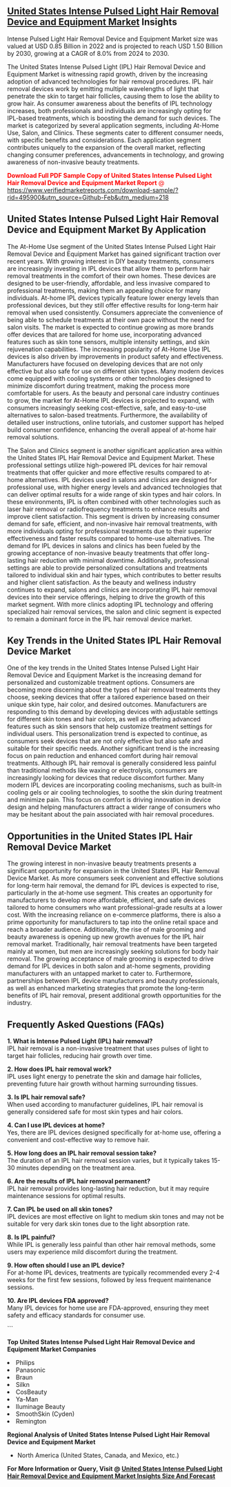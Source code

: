 <h2><a href="https://www.verifiedmarketreports.com/download-sample/?rid=495900&amp;utm_source=Github-Feb&amp;utm_medium=218" target="_blank">United States Intense Pulsed Light Hair Removal Device and Equipment Market</a> Insights</h2><p>Intense Pulsed Light Hair Removal Device and Equipment Market size was valued at USD 0.85 Billion in 2022 and is projected to reach USD 1.50 Billion by 2030, growing at a CAGR of 8.0% from 2024 to 2030.</p><p> <p>The United States Intense Pulsed Light (IPL) Hair Removal Device and Equipment Market is witnessing rapid growth, driven by the increasing adoption of advanced technologies for hair removal procedures. IPL hair removal devices work by emitting multiple wavelengths of light that penetrate the skin to target hair follicles, causing them to lose the ability to grow hair. As consumer awareness about the benefits of IPL technology increases, both professionals and individuals are increasingly opting for IPL-based treatments, which is boosting the demand for such devices. The market is categorized by several application segments, including At-Home Use, Salon, and Clinics. These segments cater to different consumer needs, with specific benefits and considerations. Each application segment contributes uniquely to the expansion of the overall market, reflecting changing consumer preferences, advancements in technology, and growing awareness of non-invasive beauty treatments. <p><span class=""><span style="color: #ff0000;"><strong>Download Full PDF Sample Copy of United States Intense Pulsed Light Hair Removal Device and Equipment Market Report</strong> @ </span><a href="https://www.verifiedmarketreports.com/download-sample/?rid=495900&amp;utm_source=Github-Feb&amp;utm_medium=218" target="_blank">https://www.verifiedmarketreports.com/download-sample/?rid=495900&amp;utm_source=Github-Feb&amp;utm_medium=218</a></span></p></p> <h2>United States Intense Pulsed Light Hair Removal Device and Equipment Market By Application</h2> <p>The At-Home Use segment of the United States Intense Pulsed Light Hair Removal Device and Equipment Market has gained significant traction over recent years. With growing interest in DIY beauty treatments, consumers are increasingly investing in IPL devices that allow them to perform hair removal treatments in the comfort of their own homes. These devices are designed to be user-friendly, affordable, and less invasive compared to professional treatments, making them an appealing choice for many individuals. At-home IPL devices typically feature lower energy levels than professional devices, but they still offer effective results for long-term hair removal when used consistently. Consumers appreciate the convenience of being able to schedule treatments at their own pace without the need for salon visits. The market is expected to continue growing as more brands offer devices that are tailored for home use, incorporating advanced features such as skin tone sensors, multiple intensity settings, and skin rejuvenation capabilities. The increasing popularity of At-Home Use IPL devices is also driven by improvements in product safety and effectiveness. Manufacturers have focused on developing devices that are not only effective but also safe for use on different skin types. Many modern devices come equipped with cooling systems or other technologies designed to minimize discomfort during treatment, making the process more comfortable for users. As the beauty and personal care industry continues to grow, the market for At-Home IPL devices is projected to expand, with consumers increasingly seeking cost-effective, safe, and easy-to-use alternatives to salon-based treatments. Furthermore, the availability of detailed user instructions, online tutorials, and customer support has helped build consumer confidence, enhancing the overall appeal of at-home hair removal solutions. <p>The Salon and Clinics segment is another significant application area within the United States IPL Hair Removal Device and Equipment Market. These professional settings utilize high-powered IPL devices for hair removal treatments that offer quicker and more effective results compared to at-home alternatives. IPL devices used in salons and clinics are designed for professional use, with higher energy levels and advanced technologies that can deliver optimal results for a wide range of skin types and hair colors. In these environments, IPL is often combined with other technologies such as laser hair removal or radiofrequency treatments to enhance results and improve client satisfaction. This segment is driven by increasing consumer demand for safe, efficient, and non-invasive hair removal treatments, with more individuals opting for professional treatments due to their superior effectiveness and faster results compared to home-use alternatives. The demand for IPL devices in salons and clinics has been fueled by the growing acceptance of non-invasive beauty treatments that offer long-lasting hair reduction with minimal downtime. Additionally, professional settings are able to provide personalized consultations and treatments tailored to individual skin and hair types, which contributes to better results and higher client satisfaction. As the beauty and wellness industry continues to expand, salons and clinics are incorporating IPL hair removal devices into their service offerings, helping to drive the growth of this market segment. With more clinics adopting IPL technology and offering specialized hair removal services, the salon and clinic segment is expected to remain a dominant force in the IPL hair removal device market. <h2>Key Trends in the United States IPL Hair Removal Device Market</h2> <p>One of the key trends in the United States Intense Pulsed Light Hair Removal Device and Equipment Market is the increasing demand for personalized and customizable treatment options. Consumers are becoming more discerning about the types of hair removal treatments they choose, seeking devices that offer a tailored experience based on their unique skin type, hair color, and desired outcomes. Manufacturers are responding to this demand by developing devices with adjustable settings for different skin tones and hair colors, as well as offering advanced features such as skin sensors that help customize treatment settings for individual users. This personalization trend is expected to continue, as consumers seek devices that are not only effective but also safe and suitable for their specific needs. Another significant trend is the increasing focus on pain reduction and enhanced comfort during hair removal treatments. Although IPL hair removal is generally considered less painful than traditional methods like waxing or electrolysis, consumers are increasingly looking for devices that reduce discomfort further. Many modern IPL devices are incorporating cooling mechanisms, such as built-in cooling gels or air cooling technologies, to soothe the skin during treatment and minimize pain. This focus on comfort is driving innovation in device design and helping manufacturers attract a wider range of consumers who may be hesitant about the pain associated with hair removal procedures. <h2>Opportunities in the United States IPL Hair Removal Device Market</h2> <p>The growing interest in non-invasive beauty treatments presents a significant opportunity for expansion in the United States IPL Hair Removal Device Market. As more consumers seek convenient and effective solutions for long-term hair removal, the demand for IPL devices is expected to rise, particularly in the at-home use segment. This creates an opportunity for manufacturers to develop more affordable, efficient, and safe devices tailored to home consumers who want professional-grade results at a lower cost. With the increasing reliance on e-commerce platforms, there is also a prime opportunity for manufacturers to tap into the online retail space and reach a broader audience. Additionally, the rise of male grooming and beauty awareness is opening up new growth avenues for the IPL hair removal market. Traditionally, hair removal treatments have been targeted mainly at women, but men are increasingly seeking solutions for body hair removal. The growing acceptance of male grooming is expected to drive demand for IPL devices in both salon and at-home segments, providing manufacturers with an untapped market to cater to. Furthermore, partnerships between IPL device manufacturers and beauty professionals, as well as enhanced marketing strategies that promote the long-term benefits of IPL hair removal, present additional growth opportunities for the industry. <h2>Frequently Asked Questions (FAQs)</h2> <p><b>1. What is Intense Pulsed Light (IPL) hair removal?</b><br>IPL hair removal is a non-invasive treatment that uses pulses of light to target hair follicles, reducing hair growth over time.</p> <p><b>2. How does IPL hair removal work?</b><br>IPL uses light energy to penetrate the skin and damage hair follicles, preventing future hair growth without harming surrounding tissues.</p> <p><b>3. Is IPL hair removal safe?</b><br>When used according to manufacturer guidelines, IPL hair removal is generally considered safe for most skin types and hair colors.</p> <p><b>4. Can I use IPL devices at home?</b><br>Yes, there are IPL devices designed specifically for at-home use, offering a convenient and cost-effective way to remove hair.</p> <p><b>5. How long does an IPL hair removal session take?</b><br>The duration of an IPL hair removal session varies, but it typically takes 15-30 minutes depending on the treatment area.</p> <p><b>6. Are the results of IPL hair removal permanent?</b><br>IPL hair removal provides long-lasting hair reduction, but it may require maintenance sessions for optimal results.</p> <p><b>7. Can IPL be used on all skin tones?</b><br>IPL devices are most effective on light to medium skin tones and may not be suitable for very dark skin tones due to the light absorption rate.</p> <p><b>8. Is IPL painful?</b><br>While IPL is generally less painful than other hair removal methods, some users may experience mild discomfort during the treatment.</p> <p><b>9. How often should I use an IPL device?</b><br>For at-home IPL devices, treatments are typically recommended every 2-4 weeks for the first few sessions, followed by less frequent maintenance sessions.</p> <p><b>10. Are IPL devices FDA approved?</b><br>Many IPL devices for home use are FDA-approved, ensuring they meet safety and efficacy standards for consumer use.</p> ```</p><p><strong>Top United States Intense Pulsed Light Hair Removal Device and Equipment Market Companies</strong></p><div data-test-id=""><p><li>Philips</li><li> Panasonic</li><li> Braun</li><li> Silkn</li><li> CosBeauty</li><li> Ya-Man</li><li> Iluminage Beauty</li><li> SmoothSkin (Cyden)</li><li> Remington</li></p><div><strong>Regional Analysis of&nbsp;United States Intense Pulsed Light Hair Removal Device and Equipment Market</strong></div><ul><li dir="ltr"><p dir="ltr">North America&nbsp;(United States, Canada, and Mexico, etc.)</p></li></ul><p><strong>For More Information or Query, Visit @&nbsp;</strong><strong><a href="https://www.verifiedmarketreports.com/product/intense-pulsed-light-hair-removal-device-and-equipment-market-szie-and-forecast/?utm_source=Github-Feb&amp;utm_medium=218" target="_blank">United States Intense Pulsed Light Hair Removal Device and Equipment Market Insights Size And Forecast</a></strong></p></div>
